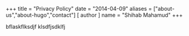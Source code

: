 +++
title = "Privacy Policy"
date = "2014-04-09"
aliases = ["about-us","about-hugo","contact"]
[ author ]
  name = "Shihab Mahamud"
+++

bflaskflksdjf klsdfjsdklfj
